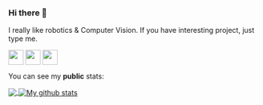 ### Hi there 👋
 
I really like robotics & Computer Vision.  If you have interesting project, just type me. 

<a href="https://t.me/sevocrear"><img align="center" width="30" height="30" src="https://upload.wikimedia.org/wikipedia/commons/thumb/8/82/Telegram_logo.svg/512px-Telegram_logo.svg.png"></a>
<a href="https://www.linkedin.com/in/sevocrear"><img align="center" width="30" height="30" src="https://content.linkedin.com/content/dam/me/business/en-us/amp/brand-site/v2/bg/LI-Bug.svg.original.svg"></a>
<a href="https://sevocrear.github.io/en/"><img align="center" width="30" height="30" src="https://pngimg.com/uploads/cv/cv_PNG38.png"></a>

You can see my **public** stats:

<a href="https://github.com/sevocrear">
  <img align="center" src="https://github-readme-stats.vercel.app/api/top-langs/?username=sevocrear&layout=compact&langs_count=8&theme=radical" />
</a>
<a href="https://github.com/sevocrear">
  <img align="center" src="https://github-readme-stats.anuraghazra1.vercel.app/api?username=sevocrear&line_height=24&show_icons=true&theme=radical&layout=compact" alt="My github stats" />  
</a>  
